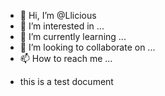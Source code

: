- 👋 Hi, I’m @Llicious
- 👀 I’m interested in ...
- 🌱 I’m currently learning ...
- 💞️ I’m looking to collaborate on ...
- 📫 How to reach me ...

<!---
Llicious/Llicious is a ✨ special ✨ repository because its `README.md` (this file) appears on your GitHub profile.
You can click the Preview link to take a look at your changes.
--->
- this is a test document
